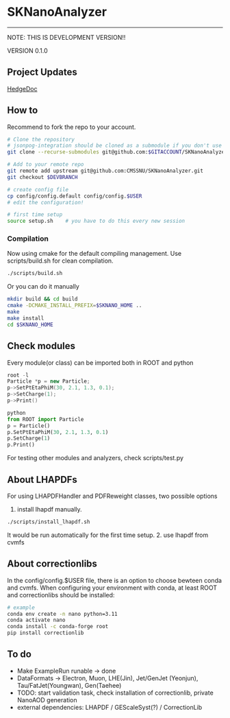 # SKNanoAnalyzer
---

NOTE: THIS IS DEVELOPMENT VERSION!!

VERSION 0.1.0

## Project Updates
[HedgeDoc](https://demo.hedgedoc.org/VrWRIlceTjO9SPOVLKUNVA?view)

## How to
Recommend to fork the repo to your account.
```bash
# Clone the repository
# jsonpog-integration should be cloned as a submodule if you don't use cvmfs
git clone --recurse-submodules git@github.com:$GITACCOUNT/SKNanoAnalyzer.git

# Add to your remote repo
git remote add upstream git@github.com:CMSSNU/SKNanoAnalyzer.git
git checkout $DEVBRANCH

# create config file
cp config/config.default config/config.$USER
# edit the configuration!

# first time setup
source setup.sh    # you have to do this every new session
```

### Compilation
Now using cmake for the default compiling management.
Use scripts/build.sh for clean compilation.
```bash
./scripts/build.sh
```

Or you can do it manually
```bash
mkdir build && cd build
cmake -DCMAKE_INSTALL_PREFIX=$SKNANO_HOME ..
make
make install
cd $SKNANO_HOME
```

## Check modules
Every module(or class) can be imported both in ROOT and python
```cpp
root -l
Particle *p = new Particle;
p->SetPtEtaPhiM(30, 2.1, 1.3, 0.1);
p->SetCharge(1);
p->Print()
```

```python
python
from ROOT import Particle
p = Particle()
p.SetPtEtaPhiM(30, 2.1, 1.3, 0.1)
p.SetCharge(1)
p.Print()
```

For testing other modules and analyzers, check scripts/test.py

## About LHAPDFs
For using LHAPDFHandler and PDFReweight classes, two possible options
1. install lhapdf manually.
```bash
./scripts/install_lhapdf.sh
```
It would be run automatically for the first time setup.
2. use lhapdf from cvmfs

## About correctionlibs
In the config/config.$USER file, there is an option to choose bewteen conda and cvmfs. When configuring your environment with conda, at least ROOT and correctionlibs should be installed:
```bash
# example
conda env create -n nano python=3.11
conda activate nano
conda install -c conda-forge root
pip install correctionlib
```

## To do
- Make ExampleRun runable -> done
- DataFormats -> Electron, Muon, LHE(Jin), Jet/GenJet (Yeonjun), Tau/FatJet(Youngwan), Gen(Taehee)
- TODO: start validation task, check installation of correctionlib, private NanoAOD generation
- external dependencies: LHAPDF / GEScaleSyst(?) / CorrectionLib


